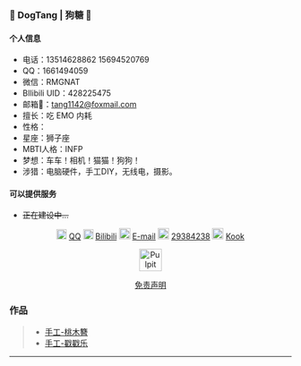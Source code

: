 
### 👋 DogTang | 狗糖 👋
#### 个人信息
- 电话：13514628862 15694520769
- QQ：1661494059
- 微信：RMGNAT
- BIlibili UID：428225475
- 邮箱📮：tang1142@foxmail.com
- 擅长：吃 EMO 内耗
- 性格：
- 星座：狮子座
- MBTI人格：INFP
- 梦想：车车！相机！猫猫！狗狗！
- 涉猎：电脑硬件，手工DIY，无线电，摄影。

#### 可以提供服务
- ~~正在建设中...~~

<center>

   <p>
      <img border="0" src="http://alist.dogtang.cloud/d/Guest/%E2%80%94%E2%80%94/%E7%BD%91%E7%AB%99%E5%9B%BE%E7%89%87/QQ.png" alt="Pulpit rock" height="18">
      <a href="https://qm.qq.com/cgi-bin/qm/qr?k=S_DNnTOp32iRa2Pl6AsMIYhUL1_GmPba&noverify=0&personal_qrcode_source=4">QQ</a>
      <img border="0" src="http://alist.dogtang.cloud/d/Guest/%E2%80%94%E2%80%94/%E7%BD%91%E7%AB%99%E5%9B%BE%E7%89%87/Bilibili.png" alt="Pulpit rock" height="18">
      <a href="https://space.bilibili.com/428225475/">Bilibili</a>
      <img border="0" src="http://alist.dogtang.cloud/d/Guest/%E2%80%94%E2%80%94/%E7%BD%91%E7%AB%99%E5%9B%BE%E7%89%87/E-mail.png" alt="Pulpit rock" height="20">
      <a href="mailto:tang1142@foxmail.com">E-mail</a>
      <img border="0" src="http://alist.dogtang.cloud/d/Guest/%E2%80%94%E2%80%94/%E7%BD%91%E7%AB%99%E5%9B%BE%E7%89%87/ZuiYou.png" alt="Pulpit rock" height="20">
      <a href="">29384238</a>
      <img border="0" src="http://alist.dogtang.cloud/d/Guest/%E2%80%94%E2%80%94/%E7%BD%91%E7%AB%99%E5%9B%BE%E7%89%87/app.ico" alt="Pulpit rock" height="20">
      <a href="https://kook.top/wN5sit">Kook</a>
   </p>


   <body>
       <img border="0" src="http://alist.dogtang.cloud/d/Guest/%E2%80%94%E2%80%94/%E7%BD%91%E7%AB%99%E5%9B%BE%E7%89%87/2.png" alt="Pulpit rock" height="40">
  </body>

   <p>
      <a href="http://alist.dogtang.cloud/%E2%80%94%E2%80%94/%E5%85%8D%E8%B4%A3%E5%A3%B0%E6%98%8E">免责声明</a>
   </p>



</center>





### 作品

> * [手工-桃木簪](https://www.bilibili.com/video/BV1zW4y1H7dd/)
> * [手工-戳戳乐](https://www.bilibili.com/video/BV1j7411Q7cr/)

-----

